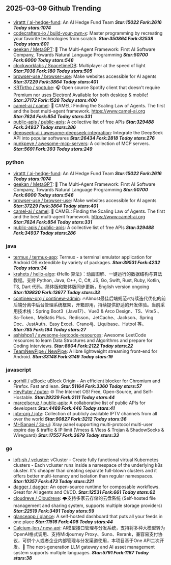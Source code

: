 ## 2025-03-09 Github Trending

### 
* [virattt / ai-hedge-fund](https://github.com/virattt/ai-hedge-fund): An AI Hedge Fund Team ***Star:15022 Fork:2616 Today stars:1074***
* [codecrafters-io / build-your-own-x](https://github.com/codecrafters-io/build-your-own-x): Master programming by recreating your favorite technologies from scratch. ***Star:350864 Fork:32538 Today stars:801***
* [geekan / MetaGPT](https://github.com/geekan/MetaGPT): 🌟 The Multi-Agent Framework: First AI Software Company, Towards Natural Language Programming ***Star:50700 Fork:6000 Today stars:546***
* [clockworklabs / SpacetimeDB](https://github.com/clockworklabs/SpacetimeDB): Multiplayer at the speed of light ***Star:7036 Fork:180 Today stars:505***
* [browser-use / browser-use](https://github.com/browser-use/browser-use): Make websites accessible for AI agents ***Star:37229 Fork:3864 Today stars:401***
* [KRTirtho / spotube](https://github.com/KRTirtho/spotube): 🎧 Open source Spotify client that doesn't require Premium nor uses Electron! Available for both desktop & mobile! ***Star:37172 Fork:1528 Today stars:400***
* [camel-ai / camel](https://github.com/camel-ai/camel): 🐫 CAMEL: Finding the Scaling Law of Agents. The first and the best multi-agent framework. https://www.camel-ai.org ***Star:7624 Fork:854 Today stars:331***
* [public-apis / public-apis](https://github.com/public-apis/public-apis): A collective list of free APIs ***Star:329488 Fork:34937 Today stars:286***
* [deepseek-ai / awesome-deepseek-integration](https://github.com/deepseek-ai/awesome-deepseek-integration): Integrate the DeepSeek API into popular softwares ***Star:26434 Fork:2818 Today stars:276***
* [punkpeye / awesome-mcp-servers](https://github.com/punkpeye/awesome-mcp-servers): A collection of MCP servers. ***Star:5691 Fork:393 Today stars:249***

### python
* [virattt / ai-hedge-fund](https://github.com/virattt/ai-hedge-fund): An AI Hedge Fund Team ***Star:15022 Fork:2616 Today stars:1074***
* [geekan / MetaGPT](https://github.com/geekan/MetaGPT): 🌟 The Multi-Agent Framework: First AI Software Company, Towards Natural Language Programming ***Star:50700 Fork:6000 Today stars:546***
* [browser-use / browser-use](https://github.com/browser-use/browser-use): Make websites accessible for AI agents ***Star:37229 Fork:3864 Today stars:401***
* [camel-ai / camel](https://github.com/camel-ai/camel): 🐫 CAMEL: Finding the Scaling Law of Agents. The first and the best multi-agent framework. https://www.camel-ai.org ***Star:7624 Fork:854 Today stars:331***
* [public-apis / public-apis](https://github.com/public-apis/public-apis): A collective list of free APIs ***Star:329488 Fork:34937 Today stars:286***

### java
* [termux / termux-app](https://github.com/termux/termux-app): Termux - a terminal emulator application for Android OS extendible by variety of packages. ***Star:39531 Fork:4232 Today stars:34***
* [krahets / hello-algo](https://github.com/krahets/hello-algo): 《Hello 算法》：动画图解、一键运行的数据结构与算法教程。支持 Python, Java, C++, C, C#, JS, Go, Swift, Rust, Ruby, Kotlin, TS, Dart 代码。简体版和繁体版同步更新，English version ongoing ***Star:109830 Fork:13677 Today stars:33***
* [continew-org / continew-admin](https://github.com/continew-org/continew-admin): 🔥Almost最佳后端规范🔥持续迭代优化的前后端分离中后台管理系统框架，开箱即用，持续提供舒适的开发体验。当前采用技术栈：Spring Boot3（Java17）、Vue3 & Arco Design、TS、Vite5 、Sa-Token、MyBatis Plus、Redisson、JetCache、Jackson、Spring Doc、JustAuth、Easy Excel、Crane4j、Liquibase、Hutool 等。 ***Star:785 Fork:194 Today stars:27***
* [ashishps1 / awesome-leetcode-resources](https://github.com/ashishps1/awesome-leetcode-resources): Awesome LeetCode resources to learn Data Structures and Algorithms and prepare for Coding Interviews. ***Star:8604 Fork:2122 Today stars:22***
* [TeamNewPipe / NewPipe](https://github.com/TeamNewPipe/NewPipe): A libre lightweight streaming front-end for Android. ***Star:33148 Fork:3149 Today stars:19***

### javascript
* [gorhill / uBlock](https://github.com/gorhill/uBlock): uBlock Origin - An efficient blocker for Chromium and Firefox. Fast and lean. ***Star:51164 Fork:3360 Today stars:57***
* [HeyPuter / puter](https://github.com/HeyPuter/puter): 🌐 The Internet OS! Free, Open-Source, and Self-Hostable. ***Star:29229 Fork:2111 Today stars:44***
* [marcelscruz / public-apis](https://github.com/marcelscruz/public-apis): A collaborative list of public APIs for developers ***Star:4489 Fork:446 Today stars:41***
* [iptv-org / iptv](https://github.com/iptv-org/iptv): Collection of publicly available IPTV channels from all over the world ***Star:90827 Fork:3212 Today stars:36***
* [MHSanaei / 3x-ui](https://github.com/MHSanaei/3x-ui): Xray panel supporting multi-protocol multi-user expire day & traffic & IP limit (Vmess & Vless & Trojan & ShadowSocks & Wireguard) ***Star:17557 Fork:3679 Today stars:33***

### go
* [loft-sh / vcluster](https://github.com/loft-sh/vcluster): vCluster - Create fully functional virtual Kubernetes clusters - Each vcluster runs inside a namespace of the underlying k8s cluster. It's cheaper than creating separate full-blown clusters and it offers better multi-tenancy and isolation than regular namespaces. ***Star:10357 Fork:473 Today stars:221***
* [dagger / dagger](https://github.com/dagger/dagger): An open-source runtime for composable workflows. Great for AI agents and CI/CD. ***Star:12531 Fork:661 Today stars:62***
* [cloudreve / Cloudreve](https://github.com/cloudreve/Cloudreve): 🌩支持多家云存储的云盘系统 (Self-hosted file management and sharing system, supports multiple storage providers) ***Star:22519 Fork:3491 Today stars:59***
* [glanceapp / glance](https://github.com/glanceapp/glance): A self-hosted dashboard that puts all your feeds in one place ***Star:11516 Fork:408 Today stars:44***
* [Calcium-Ion / new-api](https://github.com/Calcium-Ion/new-api): AI模型接口管理与分发系统，支持将多种大模型转为OpenAI格式调用、支持Midjourney Proxy、Suno、Rerank，兼容易支付协议，可供个人或者企业内部管理与分发渠道使用，本项目基于One API二次开发。🍥 The next-generation LLM gateway and AI asset management system supports multiple languages. ***Star:5791 Fork:1167 Today stars:38***

